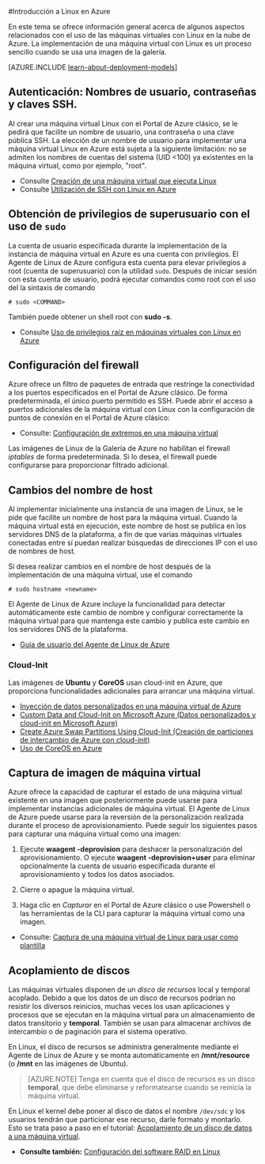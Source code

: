 <properties
	pageTitle="Introducción a Linux en Azure | Microsoft Azure"
	description="Aprenda a utilizar máquinas virtuales de Linux en Azure."
	services="virtual-machines"
	documentationCenter="python"
	authors="szarkos"
	manager="timlt"
	editor=""
	tags="azure-resource-manager,azure-service-management"/>

<tags
	ms.service="virtual-machines"
	ms.workload="infrastructure-services"
	ms.tgt_pltfrm="vm-linux"
	ms.devlang="na"
	ms.topic="article"
	ms.date="11/13/2015"
	ms.author="szark"/>

#Introducción a Linux en Azure

En este tema se ofrece información general acerca de algunos aspectos relacionados con el uso de las máquinas virtuales con Linux en la nube de Azure. La implementación de una máquina virtual con Linux es un proceso sencillo cuando se usa una imagen de la galería.

[AZURE.INCLUDE [learn-about-deployment-models](../../includes/learn-about-deployment-models-both-include.md)]

## Autenticación: Nombres de usuario, contraseñas y claves SSH.

Al crear una máquina virtual Linux con el Portal de Azure clásico, se le pedirá que facilite un nombre de usuario, una contraseña o una clave pública SSH. La elección de un nombre de usuario para implementar una máquina virtual Linux en Azure está sujeta a la siguiente limitación: no se admiten los nombres de cuentas del sistema (UID <100) ya existentes en la máquina virtual, como por ejemplo, "root".


 - Consulte [Creación de una máquina virtual que ejecuta Linux](virtual-machines-linux-tutorial.md)
 - Consulte [Utilización de SSH con Linux en Azure](../linux-use-ssh-key.md)


## Obtención de privilegios de superusuario con el uso de `sudo`

La cuenta de usuario especificada durante la implementación de la instancia de máquina virtual en Azure es una cuenta con privilegios. El Agente de Linux de Azure configura esta cuenta para elevar privilegios a root (cuenta de superusuario) con la utilidad `sudo`. Después de iniciar sesión con esta cuenta de usuario, podrá ejecutar comandos como root con el uso del la sintaxis de comando

	# sudo <COMMAND>

También puede obtener un shell root con **sudo -s**.

- Consulte [Uso de privilegios raíz en máquinas virtuales con Linux en Azure](virtual-machines-linux-use-root-privileges.md)


## Configuración del firewall

Azure ofrece un filtro de paquetes de entrada que restringe la conectividad a los puertos especificados en el Portal de Azure clásico. De forma predeterminada, el único puerto permitido es SSH. Puede abrir el acceso a puertos adicionales de la máquina virtual con Linux con la configuración de puntos de conexión en el Portal de Azure clásico:

 - Consulte: [Configuración de extremos en una máquina virtual](virtual-machines-set-up-endpoints.md)

Las imágenes de Linux de la Galería de Azure no habilitan el firewall *iptables* de forma predeterminada. Si lo desea, el firewall puede configurarse para proporcionar filtrado adicional.


## Cambios del nombre de host

Al implementar inicialmente una instancia de una imagen de Linux, se le pide que facilite un nombre de host para la máquina virtual. Cuando la máquina virtual está en ejecución, este nombre de host se publica en los servidores DNS de la plataforma, a fin de que varias máquinas virtuales conectadas entre sí puedan realizar búsquedas de direcciones IP con el uso de nombres de host.

Si desea realizar cambios en el nombre de host después de la implementación de una máquina virtual, use el comando

	# sudo hostname <newname>

El Agente de Linux de Azure incluye la funcionalidad para detectar automáticamente este cambio de nombre y configurar correctamente la máquina virtual para que mantenga este cambio y publica este cambio en los servidores DNS de la plataforma.

 - [Guía de usuario del Agente de Linux de Azure](virtual-machines-linux-agent-user-guide.md)

### Cloud-Init
Las imágenes de **Ubuntu** y **CoreOS** usan cloud-init en Azure, que proporciona funcionalidades adicionales para arrancar una máquina virtual.

 - [Inyección de datos personalizados en una máquina virtual de Azure](virtual-machines-how-to-inject-custom-data.md)
 - [Custom Data and Cloud-Init on Microsoft Azure (Datos personalizados y cloud-init en Microsoft Azure)](https://azure.microsoft.com/blog/2014/04/21/custom-data-and-cloud-init-on-windows-azure/)
 - [Create Azure Swap Partitions Using Cloud-Init (Creación de particiones de intercambio de Azure con cloud-init)](https://wiki.ubuntu.com/AzureSwapPartitions)
 - [Uso de CoreOS en Azure](virtual-machines-linux-coreos-how-to.md)


## Captura de imagen de máquina virtual

Azure ofrece la capacidad de capturar el estado de una máquina virtual existente en una imagen que posteriormente puede usarse para implementar instancias adicionales de máquina virtual. El Agente de Linux de Azure puede usarse para la reversión de la personalización realizada durante el proceso de aprovisionamiento. Puede seguir los siguientes pasos para capturar una máquina virtual como una imagen:

1. Ejecute **waagent -deprovision** para deshacer la personalización del aprovisionamiento. O ejecute **waagent -deprovision+user** para eliminar opcionalmente la cuenta de usuario especificada durante el aprovisionamiento y todos los datos asociados.

2. Cierre o apague la máquina virtual.

3. Haga clic en *Capturar* en el Portal de Azure clásico o use Powershell o las herramientas de la CLI para capturar la máquina virtual como una imagen.

 - Consulte: [Captura de una máquina virtual de Linux para usar como plantilla](virtual-machines-linux-capture-image.md)


## Acoplamiento de discos

Las máquinas virtuales disponen de un *disco de recursos* local y temporal acoplado. Debido a que los datos de un disco de recursos podrían no resistir los diversos reinicios, muchas veces los usan aplicaciones y procesos que se ejecutan en la máquina virtual para un almacenamiento de datos transitorio y **temporal**. También se usan para almacenar archivos de intercambio o de paginación para el sistema operativo.

En Linux, el disco de recursos se administra generalmente mediante el Agente de Linux de Azure y se monta automáticamente en **/mnt/resource** (o **/mnt** en las imágenes de Ubuntu).


>[AZURE.NOTE] Tenga en cuenta que el disco de recursos es un disco **temporal**, que debe eliminarse y reformatearse cuando se reinicia la máquina virtual.

En Linux el kernel debe poner al disco de datos el nombre `/dev/sdc` y los usuarios tendrán que particionar ese recurso, darle formato y montarlo. Esto se trata paso a paso en el tutorial: [Acoplamiento de un disco de datos a una máquina virtual](virtual-machines-linux-how-to-attach-disk.md).

 - **Consulte también:** [Configuración del software RAID en Linux](virtual-machines-linux-configure-raid.md)

<!---HONumber=AcomDC_0128_2016-->